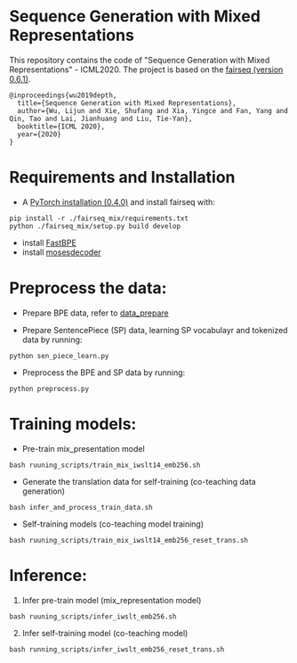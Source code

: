 # Sequence Generation with Mixed Representations
This repository contains the code of "Sequence Generation with Mixed Representations" - ICML2020. 
The project is based on the [fairseq (version 0.6.1)](https://github.com/pytorch/fairseq/tree/v0.6.1).

```
@inproceedings{wu2019depth,
  title={Sequence Generation with Mixed Representations},
  author={Wu, Lijun and Xie, Shufang and Xia, Yingce and Fan, Yang and Qin, Tao and Lai, Jianhuang and Liu, Tie-Yan},
  booktitle={ICML 2020},
  year={2020}
}
```

# Requirements and Installation
* A [PyTorch installation (0.4.0)](http://pytorch.org/)
and install fairseq with:
```
pip install -r ./fairseq_mix/requirements.txt
python ./fairseq_mix/setup.py build develop
```
* install [FastBPE](https://github.com/glample/fastBPE)
* install [mosesdecoder](https://github.com/moses-smt/mosesdecoder)


# Preprocess the data:
* Prepare BPE data, refer to [data_prepare](https://github.com/apeterswu/fairseq_mix/tree/master/examples/translation)

* Prepare SentencePiece (SP) data, learning SP vocabulayr and tokenized data by running:

``` 
python sen_piece_learn.py
```

* Preprocess the BPE and SP data by running:

``` 
python preprocess.py 
```


# Training models:
* Pre-train mix_presentation model

``` 
bash ruuning_scripts/train_mix_iwslt14_emb256.sh 
```

* Generate the translation data for self-training (co-teaching data generation)

``` 
bash infer_and_process_train_data.sh 
```

* Self-training models (co-teaching model training)
``` 
bash ruuning_scripts/train_mix_iwslt14_emb256_reset_trans.sh 
```


# Inference:
1. Infer pre-train model (mix_representation model)

``` 
bash ruuning_scripts/infer_iwslt_emb256.sh 
```

2. Infer self-training model (co-teaching model)

```
bash running_scripts/infer_iwslt_emb256_reset_trans.sh 
```








